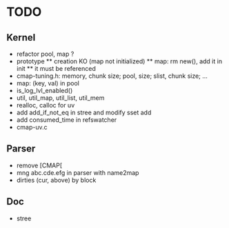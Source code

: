 TODO
====

## Kernel

* refactor pool, map ?
* prototype
** creation KO (map not initialized)
** map: rm new(), add it in init
** it must be referenced
* cmap-tuning.h: memory, chunk size; pool, size; slist, chunk size; ...
* map: (key, val) in pool
* is_log_lvl_enabled()
* util, util_map, util_list, util_mem
* realloc, calloc for uv
* add add_if_not_eq in stree and modify sset add
* add consumed_time in refswatcher
* cmap-uv.c

## Parser

* remove [CMAP[
* mng abc.cde.efg in parser with name2map
* dirties (cur, above) by block

## Doc

* stree
